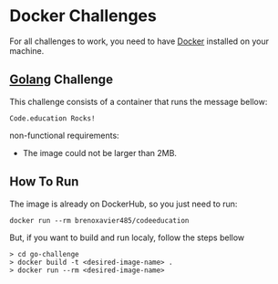 # Docker Challenges

For all challenges to work, you need to have [Docker](https://www.docker.com/) installed on your machine.

## **[Golang](https://go.dev/) Challenge**
This challenge consists of a container that runs the message bellow:

`Code.education Rocks!`

non-functional requirements:
- The image could not be larger than 2MB.

## How To Run

The image is already on DockerHub, so you just need to run:

```
docker run --rm brenoxavier485/codeeducation
```

But, if you want to build and run localy, follow the steps bellow

```
> cd go-challenge
> docker build -t <desired-image-name> .
> docker run --rm <desired-image-name>
```


